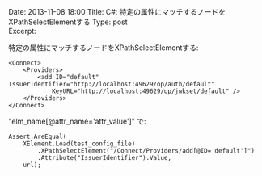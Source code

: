 Date: 2013-11-08  18:00
Title: C#: 特定の属性にマッチするノードをXPathSelectElementする
Type: post  
Excerpt:   


特定の属性にマッチするノードをXPathSelectElementする:

    <Connect>
        <Providers>
            <add ID="default" IssuerIdentifier="http://localhost:49629/op/auth/default"
                KeyURL="http://localhost:49629/op/jwkset/default" />
        </Providers>
    </Connect>

"elm_name[@attr_name='attr_value']" で:

    Assert.AreEqual(
        XElement.Load(test_config_file)
            .XPathSelectElement("/Connect/Providers/add[@ID='default']")
            .Attribute("IssuerIdentifier").Value,
        url);
